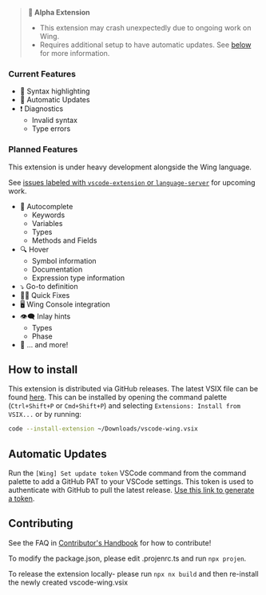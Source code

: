 > **🚧 Alpha Extension**
> - This extension may crash unexpectedly due to ongoing work on Wing.
> - Requires additional setup to have automatic updates. See [below](#automatic-updates) for more information.

###  Current Features

- 💅 Syntax highlighting
- 🔄 Automatic Updates
- ❗ Diagnostics
  - Invalid syntax
  - Type errors

### Planned Features

This extension is under heavy development alongside the Wing language.  

See [issues labeled with `vscode-extension` or `language-server`](https://github.com/winglang/wing/issues?q=is%3Aissue+is%3Aopen+sort%3Aupdated-desc+label%3Avscode-extension%2Clanguage-server) for upcoming work.

- 🤖 Autocomplete
    - Keywords
    - Variables
    - Types
    - Methods and Fields
- 🔍 Hover
  - Symbol information
  - Documentation 
  - Expression type information
- ⤵️ Go-to definition
- 🕵️‍♀️ Quick Fixes
- 🖥️ Wing Console integration
- 👁️‍🗨️ Inlay hints
  - Types
  - Phase
- 🦄 ... and more!

## How to install

This extension is distributed via GitHub releases. The latest VSIX file can be found [here](https://github.com/winglang/wing/releases/latest/download/vscode-wing.vsix). This can be installed by opening the command palette (`Ctrl+Shift+P` or `Cmd+Shift+P`) and selecting `Extensions: Install from VSIX...` or by running:

```sh 
code --install-extension ~/Downloads/vscode-wing.vsix
```

## Automatic Updates

Run the `[Wing] Set update token` VSCode command from the command palette to add a GitHub PAT to your VSCode settings. This token is used to authenticate with GitHub to pull the latest release. [Use this link to generate a token](https://github.com/settings/tokens/new?description=Winglang%20Beta&scopes=repo,read:packages).

## Contributing

See the FAQ in [Contributor's Handbook](https://docs.winglang.io/contributors/handbook#-how-do-i-build-the-vscode-extension) for how to contribute!

To modify the package.json, please edit .projenrc.ts and run `npx projen`.

To release the extension locally- please run `npx nx build` and then re-install the newly created vscode-wing.vsix
